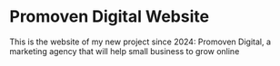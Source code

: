 # Promoven Digital Website
This is the website of my new project since 2024: Promoven Digital, a marketing agency that will help small business to grow online
